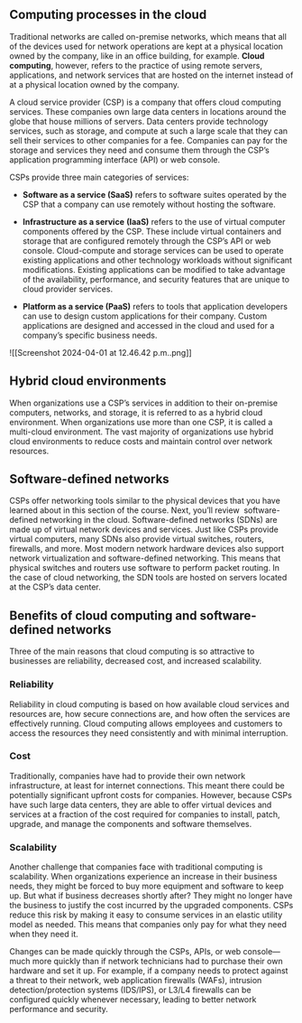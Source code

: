 ## Computing processes in the cloud

Traditional networks are called on-premise networks, which means that all of the devices used for network operations are kept at a physical location owned by the company, like in an office building, for example. **Cloud computing**, however, refers to the practice of using remote servers, applications, and network services that are hosted on the internet instead of at a physical location owned by the company.

A cloud service provider (CSP) is a company that offers cloud computing services. These companies own large data centers in locations around the globe that house millions of servers. Data centers provide technology services, such as storage, and compute at such a large scale that they can sell their services to other companies for a fee. Companies can pay for the storage and services they need and consume them through the CSP’s application programming interface (API) or web console.

CSPs provide three main categories of services:

- **Software as a service (SaaS)** refers to software suites operated by the CSP that a company can use remotely without hosting the software. 
    
- **Infrastructure as a service** **(IaaS)** refers to the use of virtual computer components offered by the CSP. These include virtual containers and storage that are configured remotely through the CSP’s API or web console. Cloud-compute and storage services can be used to operate existing applications and other technology workloads without significant modifications. Existing applications can be modified to take advantage of the availability, performance, and security features that are unique to cloud provider services.
    
- **Platform as a service (PaaS)** refers to tools that application developers can use to design custom applications for their company. Custom applications are designed and accessed in the cloud and used for a company’s specific business needs.

![[Screenshot 2024-04-01 at 12.46.42 p.m..png]]

## Hybrid cloud environments

When organizations use a CSP’s services in addition to their on-premise computers, networks, and storage, it is referred to as a hybrid cloud environment. When organizations use more than one CSP, it is called a multi-cloud environment. The vast majority of organizations use hybrid cloud environments to reduce costs and maintain control over network resources.

## Software-defined networks

CSPs offer networking tools similar to the physical devices that you have learned about in this section of the course. Next, you’ll review  software-defined networking in the cloud. Software-defined networks (SDNs) are made up of virtual network devices and services. Just like CSPs provide virtual computers, many SDNs also provide virtual switches, routers, firewalls, and more. Most modern network hardware devices also support network virtualization and software-defined networking. This means that physical switches and routers use software to perform packet routing. In the case of cloud networking, the SDN tools are hosted on servers located at the CSP’s data center.

## Benefits of cloud computing and software-defined networks

Three of the main reasons that cloud computing is so attractive to businesses are reliability, decreased cost, and increased scalability.

### Reliability

Reliability in cloud computing is based on how available cloud services and resources are, how secure connections are, and how often the services are effectively running. Cloud computing allows employees and customers to access the resources they need consistently and with minimal interruption.

### Cost

Traditionally, companies have had to provide their own network infrastructure, at least for internet connections. This meant there could be potentially significant upfront costs for companies. However, because CSPs have such large data centers, they are able to offer virtual devices and services at a fraction of the cost required for companies to install, patch, upgrade, and manage the components and software themselves.

### Scalability

Another challenge that companies face with traditional computing is scalability. When organizations experience an increase in their business needs, they might be forced to buy more equipment and software to keep up. But what if business decreases shortly after? They might no longer have the business to justify the cost incurred by the upgraded components. CSPs reduce this risk by making it easy to consume services in an elastic utility model as needed. This means that companies only pay for what they need when they need it. 

Changes can be made quickly through the CSPs, APIs, or web console—much more quickly than if network technicians had to purchase their own hardware and set it up. For example, if a company needs to protect against a threat to their network, web application firewalls (WAFs), intrusion detection/protection systems (IDS/IPS), or L3/L4 firewalls can be configured quickly whenever necessary, leading to better network performance and security.